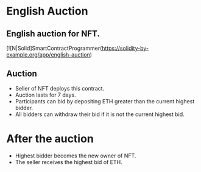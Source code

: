 # English Auction
## English auction for NFT.

[![N|Solid]SmartContractProgrammer(https://solidity-by-example.org/app/english-auction)

## Auction
- Seller of NFT deploys this contract.
- Auction lasts for 7 days.
- Participants can bid by depositing ETH greater than the current highest bidder.
- All bidders can withdraw their bid if it is not the current highest bid.

# After the auction
- Highest bidder becomes the new owner of NFT.
- The seller receives the highest bid of ETH.